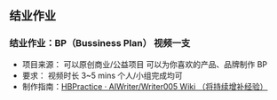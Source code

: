 ## 结业作业
### 结业作业：BP（Bussiness Plan） 视频一支
- 项目来源：
可以原创商业/公益项目
可以为你喜欢的产品、品牌制作 BP
- 要求：
视频时长 3~5 mins
个人/小组完成均可
- 制作指南：[HBPractice · AIWriter/Writer005 Wiki （将持续增补经验）](https://github.com/AIWriter/Writer005/wiki/HBPractice)
